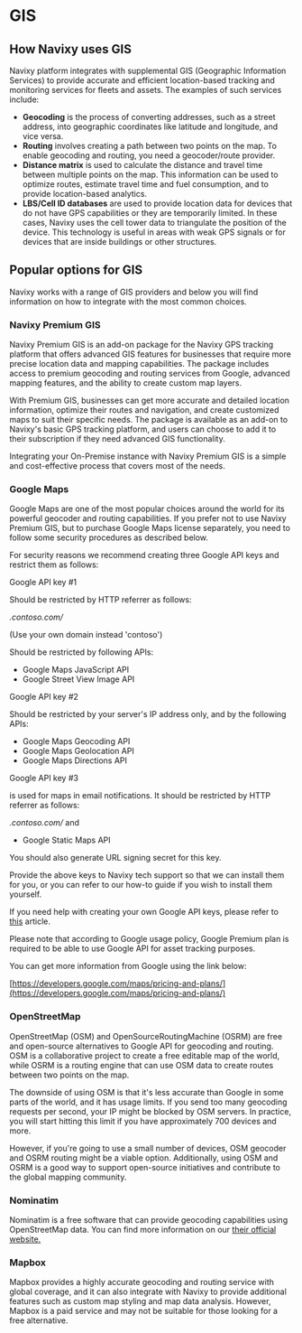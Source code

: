 # GIS

## How Navixy uses GIS

Navixy platform integrates with supplemental GIS (Geographic Information Services) to provide accurate and efficient location-based tracking and monitoring services for fleets and assets. The examples of such services include:

* **Geocoding** is the process of converting addresses, such as a street address, into geographic coordinates like latitude and longitude, and vice versa.
* **Routing** involves creating a path between two points on the map. To enable geocoding and routing, you need a geocoder/route provider.
* **Distance matrix** is used to calculate the distance and travel time between multiple points on the map. This information can be used to optimize routes, estimate travel time and fuel consumption, and to provide location-based analytics.
* **LBS/Cell ID databases** are used to provide location data for devices that do not have GPS capabilities or they are temporarily limited. In these cases, Navixy uses the cell tower data to triangulate the position of the device. This technology is useful in areas with weak GPS signals or for devices that are inside buildings or other structures.

## Popular options for GIS

Navixy works with a range of GIS providers and below you will find information on how to integrate with the most common choices.

### Navixy Premium GIS

Navixy Premium GIS is an add-on package for the Navixy GPS tracking platform that offers advanced GIS features for businesses that require more precise location data and mapping capabilities. The package includes access to premium geocoding and routing services from Google, advanced mapping features, and the ability to create custom map layers.

With Premium GIS, businesses can get more accurate and detailed location information, optimize their routes and navigation, and create customized maps to suit their specific needs. The package is available as an add-on to Navixy's basic GPS tracking platform, and users can choose to add it to their subscription if they need advanced GIS functionality.

Integrating your On-Premise instance with Navixy Premium GIS is a simple and cost-effective process that covers most of the needs.

### **Google Maps**

Google Maps are one of the most popular choices around the world for its powerful geocoder and routing capabilities. If you prefer not to use Navixy Premium GIS, but to purchase Google Maps license separately, you need to follow some security procedures as described below.

For security reasons we recommend creating three Google API keys and restrict them as follows:

Google API key #1

Should be restricted by HTTP referrer as follows:

_.contoso.com/_

(Use your own domain instead 'contoso')

Should be restricted by following APIs:

* Google Maps JavaScript API
* Google Street View Image API

Google API key #2

Should be restricted by your server's IP address only, and by the following APIs:

* Google Maps Geocoding API
* Google Maps Geolocation API
* Google Maps Directions API

Google API key #3

is used for maps in email notifications. It should be restricted by HTTP referrer as follows:

_.contoso.com/_ and

* Google Static Maps API

You should also generate URL signing secret for this key.

Provide the above keys to Navixy tech support so that we can install them for you, or you can refer to our how-to guide if you wish to install them yourself.

If you need help with creating your own Google API keys, please refer to [this](../configuration/maps-and-gis/google-maps-and-geocoding.md) article.

Please note that according to Google usage policy, Google Premium plan is required to be able to use Google API for asset tracking purposes.

You can get more information from Google using the link below:

[https://developers.google.com/maps/pricing-and-plans/](https://developers.google.com/maps/pricing-and-plans/)

### OpenStreetMap

OpenStreetMap (OSM) and OpenSourceRoutingMachine (OSRM) are free and open-source alternatives to Google API for geocoding and routing. OSM is a collaborative project to create a free editable map of the world, while OSRM is a routing engine that can use OSM data to create routes between two points on the map.

The downside of using OSM is that it's less accurate than Google in some parts of the world, and it has usage limits. If you send too many geocoding requests per second, your IP might be blocked by OSM servers. In practice, you will start hitting this limit if you have approximately 700 devices and more.

However, if you're going to use a small number of devices, OSM geocoder and OSRM routing might be a viable option. Additionally, using OSM and OSRM is a good way to support open-source initiatives and contribute to the global mapping community.

### Nominatim

Nominatim is a free software that can provide geocoding capabilities using OpenStreetMap data. You can find more information on our [their official website.](http://nominatim.org/release-docs/latest/)

### Mapbox

Mapbox provides a highly accurate geocoding and routing service with global coverage, and it can also integrate with Navixy to provide additional features such as custom map styling and map data analysis. However, Mapbox is a paid service and may not be suitable for those looking for a free alternative.
